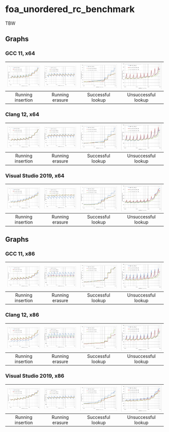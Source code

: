 # foa_unordered_rc_benchmark

TBW

## Graphs
### GCC 11, x64
|<img src="https://raw.githubusercontent.com/joaquintides/foa_unordered_rc_benchmark/master/img/gcc-x64/Running insertion.xlsx.plot.png" width="250">|<img src="https://raw.githubusercontent.com/joaquintides/foa_unordered_rc_benchmark/master/img/gcc-x64/Running erasure.xlsx.plot.png" width="250">|<img src="https://raw.githubusercontent.com/joaquintides/foa_unordered_rc_benchmark/master/img/gcc-x64/Scattered successful looukp.xlsx.plot.png" width="250">|<img src="https://raw.githubusercontent.com/joaquintides/foa_unordered_rc_benchmark/master/img/gcc-x64/Scattered unsuccessful looukp.xlsx.plot.png" width="250">|
|:-:|:-:|:-:|:-:|
|Running insertion|Running erasure|Successful lookup|Unsuccessful lookup|

### Clang 12, x64
|<img src="https://raw.githubusercontent.com/joaquintides/foa_unordered_rc_benchmark/master/img/clang-x64/Running insertion.xlsx.plot.png" width="250">|<img src="https://raw.githubusercontent.com/joaquintides/foa_unordered_rc_benchmark/master/img/clang-x64/Running erasure.xlsx.plot.png" width="250">|<img src="https://raw.githubusercontent.com/joaquintides/foa_unordered_rc_benchmark/master/img/clang-x64/Scattered successful looukp.xlsx.plot.png" width="250">|<img src="https://raw.githubusercontent.com/joaquintides/foa_unordered_rc_benchmark/master/img/clang-x64/Scattered unsuccessful looukp.xlsx.plot.png" width="250">|
|:-:|:-:|:-:|:-:|
|Running insertion|Running erasure|Successful lookup|Unsuccessful lookup|

### Visual Studio 2019, x64
|<img src="https://raw.githubusercontent.com/joaquintides/foa_unordered_rc_benchmark/master/img/vs-x64/Running insertion.xlsx.plot.png" width="250">|<img src="https://raw.githubusercontent.com/joaquintides/foa_unordered_rc_benchmark/master/img/vs-x64/Running erasure.xlsx.plot.png" width="250">|<img src="https://raw.githubusercontent.com/joaquintides/foa_unordered_rc_benchmark/master/img/vs-x64/Scattered successful looukp.xlsx.plot.png" width="250">|<img src="https://raw.githubusercontent.com/joaquintides/foa_unordered_rc_benchmark/master/img/vs-x64/Scattered unsuccessful looukp.xlsx.plot.png" width="250">|
|:-:|:-:|:-:|:-:|
|Running insertion|Running erasure|Successful lookup|Unsuccessful lookup|

## Graphs
### GCC 11, x86
|<img src="https://raw.githubusercontent.com/joaquintides/foa_unordered_rc_benchmark/master/img/gcc-x86/Running insertion.xlsx.plot.png" width="250">|<img src="https://raw.githubusercontent.com/joaquintides/foa_unordered_rc_benchmark/master/img/gcc-x86/Running erasure.xlsx.plot.png" width="250">|<img src="https://raw.githubusercontent.com/joaquintides/foa_unordered_rc_benchmark/master/img/gcc-x86/Scattered successful looukp.xlsx.plot.png" width="250">|<img src="https://raw.githubusercontent.com/joaquintides/foa_unordered_rc_benchmark/master/img/gcc-x86/Scattered unsuccessful looukp.xlsx.plot.png" width="250">|
|:-:|:-:|:-:|:-:|
|Running insertion|Running erasure|Successful lookup|Unsuccessful lookup|

### Clang 12, x86
|<img src="https://raw.githubusercontent.com/joaquintides/foa_unordered_rc_benchmark/master/img/clang-x86/Running insertion.xlsx.plot.png" width="250">|<img src="https://raw.githubusercontent.com/joaquintides/foa_unordered_rc_benchmark/master/img/clang-x86/Running erasure.xlsx.plot.png" width="250">|<img src="https://raw.githubusercontent.com/joaquintides/foa_unordered_rc_benchmark/master/img/clang-x86/Scattered successful looukp.xlsx.plot.png" width="250">|<img src="https://raw.githubusercontent.com/joaquintides/foa_unordered_rc_benchmark/master/img/clang-x86/Scattered unsuccessful looukp.xlsx.plot.png" width="250">|
|:-:|:-:|:-:|:-:|
|Running insertion|Running erasure|Successful lookup|Unsuccessful lookup|

### Visual Studio 2019, x86
|<img src="https://raw.githubusercontent.com/joaquintides/foa_unordered_rc_benchmark/master/img/vs-x86/Running insertion.xlsx.plot.png" width="250">|<img src="https://raw.githubusercontent.com/joaquintides/foa_unordered_rc_benchmark/master/img/vs-x86/Running erasure.xlsx.plot.png" width="250">|<img src="https://raw.githubusercontent.com/joaquintides/foa_unordered_rc_benchmark/master/img/vs-x86/Scattered successful looukp.xlsx.plot.png" width="250">|<img src="https://raw.githubusercontent.com/joaquintides/foa_unordered_rc_benchmark/master/img/vs-x86/Scattered unsuccessful looukp.xlsx.plot.png" width="250">|
|:-:|:-:|:-:|:-:|
|Running insertion|Running erasure|Successful lookup|Unsuccessful lookup|
